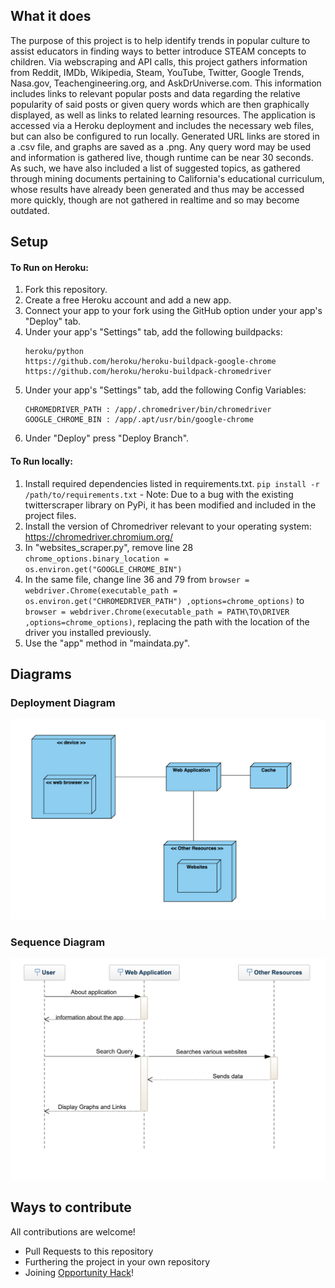 
## What it does
  The purpose of this project is to help identify trends in popular culture to assist educators in finding ways to better introduce STEAM concepts to children. Via webscraping and API calls, this project gathers information from Reddit, IMDb, Wikipedia, Steam, YouTube, Twitter, Google Trends, Nasa.gov, Teachengineering.org, and AskDrUniverse.com. This information includes links to relevant popular posts and data regarding the relative popularity of said posts or given query words which are then graphically displayed, as well as links to related learning resources. The application is accessed via a Heroku deployment and includes the necessary web files, but can also be configured to run locally. Generated URL links are stored in a .csv file, and graphs are saved as a .png. Any query word may be used and information is gathered live, though runtime can be near 30 seconds. As such, we have also included a list of suggested topics, as gathered through mining documents pertaining to California's educational curriculum, whose results have already been generated and thus may be accessed more quickly, though are not gathered in realtime and so may become outdated.

## Setup
#### To Run on Heroku:
  1. Fork this repository.
  2. Create a free Heroku account and add a new app.
  3. Connect your app to your fork using the GitHub option under your app's "Deploy" tab.
  4. Under your app's "Settings" tab, add the following buildpacks:
      ```
      heroku/python
      https://github.com/heroku/heroku-buildpack-google-chrome
      https://github.com/heroku/heroku-buildpack-chromedriver
      ```
  3. Under your app's "Settings" tab, add the following Config Variables: 
      ```
      CHROMEDRIVER_PATH : /app/.chromedriver/bin/chromedriver
      GOOGLE_CHROME_BIN : /app/.apt/usr/bin/google-chrome
      ```
  4. Under "Deploy" press "Deploy Branch".

#### To Run locally:
  1. Install required dependencies listed in requirements.txt. `pip install -r /path/to/requirements.txt`
    - Note: Due to a bug with the existing twitterscraper library on PyPi, it has been modified and included in the project files.
  2. Install the version of Chromedriver relevant to your operating system: https://chromedriver.chromium.org/
  3. In "websites_scraper.py", remove line 28 `chrome_options.binary_location = os.environ.get("GOOGLE_CHROME_BIN")`
  4. In the same file, change line 36 and 79 from `browser = webdriver.Chrome(executable_path = os.environ.get("CHROMEDRIVER_PATH") ,options=chrome_options)` to `browser = webdriver.Chrome(executable_path = PATH\TO\DRIVER ,options=chrome_options)`, replacing the path with the location of the driver you installed previously.
  5. Use the "app" method in "maindata.py".
## Diagrams
### Deployment Diagram
![Deployment Diagram](https://raw.githubusercontent.com/2020-opportunityhack-voln-internship/AnalyzingTrends/master/Screen%20Shot%202020-08-05%20at%207.16.14%20PM.png)
### Sequence Diagram
![Sequence Diagram](https://raw.githubusercontent.com/2020-opportunityhack-voln-internship/AnalyzingTrends/master/Screen%20Shot%202020-08-05%20at%208.21.28%20PM.png)
## Ways to contribute
All contributions are welcome!
- Pull Requests to this repository
- Furthering the project in your own repository
- Joining [Opportunity Hack](https://github.com/opportunity-hack/2020-summer-volunteer-internship/blob/master/README.md)!

